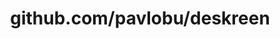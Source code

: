 ---
layout: post
title: github.com/pavlobu/deskreen
categories: link
tags: [انگلیسی, گیت‌هاب, برنامه‌نویسی]
---